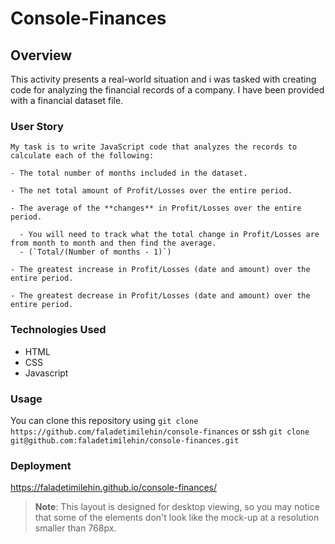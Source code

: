 # Console-Finances

## Overview

This activity presents a real-world situation and i was tasked with creating code for analyzing the financial records of a company. I have been provided with a financial dataset file.

### User Story

```
My task is to write JavaScript code that analyzes the records to calculate each of the following:

- The total number of months included in the dataset.

- The net total amount of Profit/Losses over the entire period.

- The average of the **changes** in Profit/Losses over the entire period.

  - You will need to track what the total change in Profit/Losses are from month to month and then find the average.
  - (`Total/(Number of months - 1)`)

- The greatest increase in Profit/Losses (date and amount) over the entire period.

- The greatest decrease in Profit/Losses (date and amount) over the entire period.
```

### Technologies Used

- HTML
- CSS
- Javascript

### Usage

You can clone this repository using `git clone https://github.com/faladetimilehin/console-finances` or ssh `git clone git@github.com:faladetimilehin/console-finances.git`

### Deployment

https://faladetimilehin.github.io/console-finances/

> **Note**: This layout is designed for desktop viewing, so you may notice that some of the elements don't look like the mock-up at a resolution smaller than 768px.
